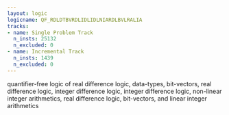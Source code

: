 ```yaml
---
layout: logic
logicname: QF_RDLDTBVRDLIDLIDLNIARDLBVLRALIA
tracks:
- name: Single Problem Track
  n_insts: 25132
  n_excluded: 0
- name: Incremental Track
  n_insts: 1439
  n_excluded: 0
---
```

quantifier-free logic of real difference logic, data-types, bit-vectors, real difference logic, integer difference logic, integer difference logic, non-linear integer arithmetics, real difference logic, bit-vectors, and linear integer arithmetics